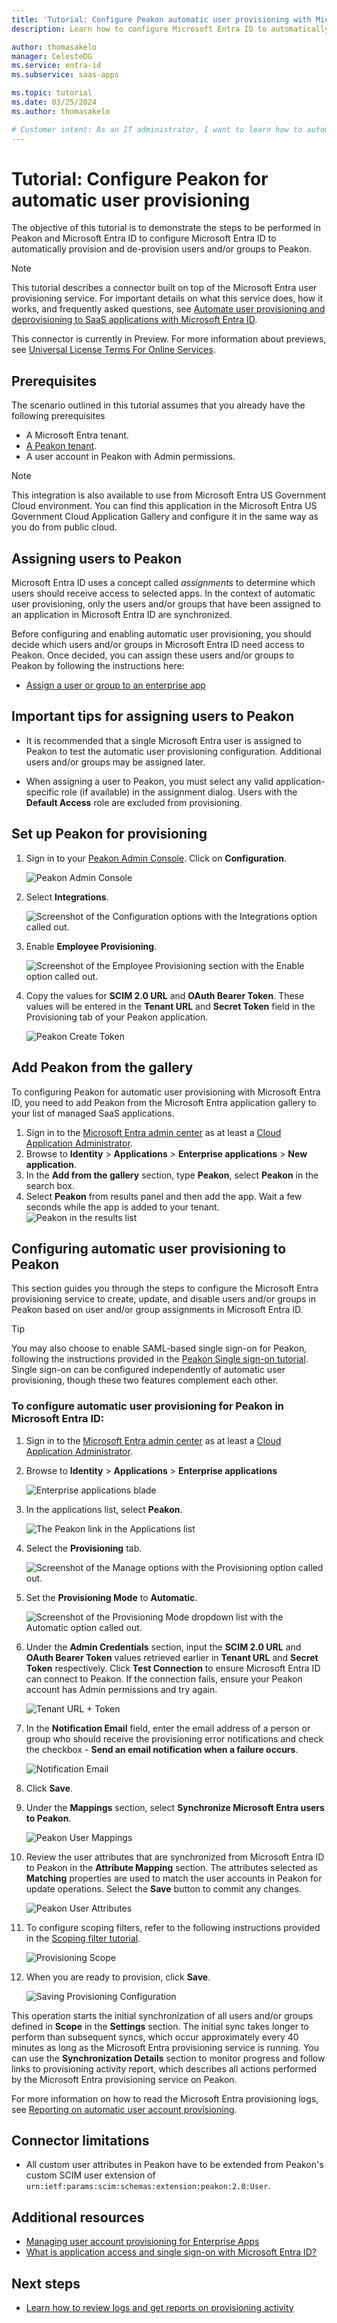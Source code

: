 ```yaml
---
title: 'Tutorial: Configure Peakon automatic user provisioning with Microsoft Entra ID'
description: Learn how to configure Microsoft Entra ID to automatically provision and de-provision user accounts to Peakon .

author: thomasakelo
manager: CelesteDG
ms.service: entra-id
ms.subservice: saas-apps

ms.topic: tutorial
ms.date: 03/25/2024
ms.author: thomasakelo

# Customer intent: As an IT administrator, I want to learn how to automatically provision and deprovision user accounts from Microsoft Entra ID to Peakon so that I can streamline the user management process and ensure that users have the appropriate access to Peakon.
---
```


# Tutorial: Configure Peakon for automatic user provisioning

The objective of this tutorial is to demonstrate the steps to be performed in Peakon  and Microsoft Entra ID to configure Microsoft Entra ID to automatically provision and de-provision users and/or groups to Peakon.

> [!NOTE]
>  This tutorial describes a connector built on top of the Microsoft Entra user provisioning service. For important details on what this service does, how it works, and frequently asked questions, see [Automate user provisioning and deprovisioning to SaaS applications with Microsoft Entra ID](~/identity/app-provisioning/user-provisioning.md).
>
> This connector is currently in Preview. For more information about previews, see [Universal License Terms For Online Services](https://www.microsoft.com/licensing/terms/product/ForOnlineServices/all).

## Prerequisites

The scenario outlined in this tutorial assumes that you already have the following prerequisites

* A Microsoft Entra tenant.
* [A Peakon tenant](https://www.workday.com/en-us/products/employee-voice/overview.html).
* A user account in Peakon  with Admin permissions.

> [!NOTE]
> This integration is also available to use from Microsoft Entra US Government Cloud environment. You can find this application in the Microsoft Entra US Government Cloud Application Gallery and configure it in the same way as you do from public cloud.

## Assigning users to Peakon

Microsoft Entra ID uses a concept called *assignments* to determine which users should receive access to selected apps. In the context of automatic user provisioning, only the users and/or groups that have been assigned to an application in Microsoft Entra ID are synchronized.

Before configuring and enabling automatic user provisioning, you should decide which users and/or groups in Microsoft Entra ID need access to Peakon. Once decided, you can assign these users and/or groups to Peakon by following the instructions here:

* [Assign a user or group to an enterprise app](~/identity/enterprise-apps/assign-user-or-group-access-portal.md)

## Important tips for assigning users to Peakon 

* It is recommended that a single Microsoft Entra user is assigned to Peakon  to test the automatic user provisioning configuration. Additional users and/or groups may be assigned later.

* When assigning a user to Peakon, you must select any valid application-specific role (if available) in the assignment dialog. Users with the **Default Access** role are excluded from provisioning.

## Set up Peakon for provisioning

1.  Sign in to your [Peakon Admin Console](https://app.Peakon.com/login). Click on **Configuration**. 

	![Peakon Admin Console](media/Peakon-provisioning-tutorial/Peakon-admin-configuration.png)

2. 	Select **Integrations**.
	
	![Screenshot of the Configuration options with the Integrations option called out.](media/Peakon-provisioning-tutorial/Peakon-select-integration.png)

3.	Enable **Employee Provisioning**.

	![Screenshot of the Employee Provisioning section with the Enable option called out.](media/Peakon-provisioning-tutorial/peakon05.png)

4.	Copy the values for **SCIM 2.0 URL** and **OAuth Bearer Token**. These values will be entered in the **Tenant URL** and **Secret Token** field in the Provisioning tab of your Peakon application.

	![Peakon Create Token](media/Peakon-provisioning-tutorial/peakon04.png)

## Add Peakon from the gallery

To configuring Peakon  for automatic user provisioning with Microsoft Entra ID, you need to add Peakon  from the Microsoft Entra application gallery to your list of managed SaaS applications.

1. Sign in to the [Microsoft Entra admin center](https://entra.microsoft.com) as at least a [Cloud Application Administrator](~/identity/role-based-access-control/permissions-reference.md#cloud-application-administrator).
1. Browse to **Identity** > **Applications** > **Enterprise applications** > **New application**.
1. In the **Add from the gallery** section, type **Peakon**, select **Peakon** in the search box.
1. Select **Peakon** from results panel and then add the app. Wait a few seconds while the app is added to your tenant.
	![Peakon  in the results list](common/search-new-app.png)

## Configuring automatic user provisioning to Peakon 

This section guides you through the steps to configure the Microsoft Entra provisioning service to create, update, and disable users and/or groups in Peakon  based on user and/or group assignments in Microsoft Entra ID.

> [!TIP]
> You may also choose to enable SAML-based single sign-on for Peakon, following the instructions provided in the [Peakon Single sign-on tutorial](peakon-tutorial.md). Single sign-on can be configured independently of automatic user provisioning, though these two features complement each other.

<a name='to-configure-automatic-user-provisioning-for-peakon--in-azure-ad'></a>

### To configure automatic user provisioning for Peakon  in Microsoft Entra ID:

1. Sign in to the [Microsoft Entra admin center](https://entra.microsoft.com) as at least a [Cloud Application Administrator](~/identity/role-based-access-control/permissions-reference.md#cloud-application-administrator).
1. Browse to **Identity** > **Applications** > **Enterprise applications**

	![Enterprise applications blade](common/enterprise-applications.png)

1. In the applications list, select **Peakon**.

	![The Peakon  link in the Applications list](common/all-applications.png)

3. Select the **Provisioning** tab.

	![Screenshot of the Manage options with the Provisioning option called out.](common/provisioning.png)

4. Set the **Provisioning Mode** to **Automatic**.

	![Screenshot of the Provisioning Mode dropdown list with the Automatic option called out.](common/provisioning-automatic.png)

5. Under the **Admin Credentials** section, input the **SCIM 2.0 URL** and **OAuth Bearer Token** values retrieved earlier in **Tenant URL** and **Secret Token** respectively. Click **Test Connection** to ensure Microsoft Entra ID can connect to Peakon. If the connection fails, ensure your Peakon account has Admin permissions and try again.

	![Tenant URL + Token](common/provisioning-testconnection-tenanturltoken.png)

7. In the **Notification Email** field, enter the email address of a person or group who should receive the provisioning error notifications and check the checkbox - **Send an email notification when a failure occurs**.

	![Notification Email](common/provisioning-notification-email.png)

8. Click **Save**.

9. Under the **Mappings** section, select **Synchronize Microsoft Entra users to Peakon**.

	![Peakon User Mappings](media/Peakon-provisioning-tutorial/Peakon-user-mappings.png)

10. Review the user attributes that are synchronized from Microsoft Entra ID to Peakon  in the **Attribute Mapping** section. The attributes selected as **Matching** properties are used to match the user accounts in Peakon  for update operations. Select the **Save** button to commit any changes.

	![Peakon User Attributes](media/Peakon-provisioning-tutorial/Peakon-user-attributes.png)

12. To configure scoping filters, refer to the following instructions provided in the 		[Scoping filter tutorial](~/identity/app-provisioning/define-conditional-rules-for-provisioning-user-accounts.md).
	
	![Provisioning Scope](common/provisioning-scope.png)

15. When you are ready to provision, click **Save**.

	![Saving Provisioning Configuration](common/provisioning-configuration-save.png)

This operation starts the initial synchronization of all users and/or groups defined in **Scope** in the **Settings** section. The initial sync takes longer to perform than subsequent syncs, which occur approximately every 40 minutes as long as the Microsoft Entra provisioning service is running. You can use the **Synchronization Details** section to monitor progress and follow links to provisioning activity report, which describes all actions performed by the Microsoft Entra provisioning service on Peakon.

For more information on how to read the Microsoft Entra provisioning logs, see [Reporting on automatic user account provisioning](~/identity/app-provisioning/check-status-user-account-provisioning.md).

## Connector limitations

* All custom user attributes in Peakon have to be extended from Peakon's custom SCIM user extension of `urn:ietf:params:scim:schemas:extension:peakon:2.0:User`.

## Additional resources

* [Managing user account provisioning for Enterprise Apps](~/identity/app-provisioning/configure-automatic-user-provisioning-portal.md)
* [What is application access and single sign-on with Microsoft Entra ID?](~/identity/enterprise-apps/what-is-single-sign-on.md)
## Next steps

* [Learn how to review logs and get reports on provisioning activity](~/identity/app-provisioning/check-status-user-account-provisioning.md)
